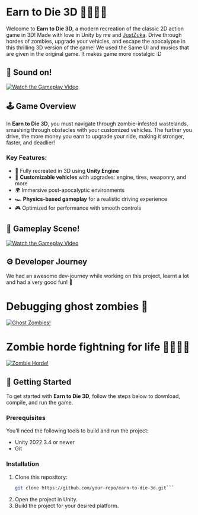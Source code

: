 # Earn to Die 3D 🧟‍♂️🚨🚗

Welcome to **Earn to Die 3D**, a modern recreation of the classic 2D action game in 3D! Made with love in Unity by me and [JustZuka](https://github.com/justzuka). Drive through hordes of zombies, upgrade your vehicles, and escape the apocalypse in this thrilling 3D version of the game! We used the Same UI and musics that are given in the original game. It makes game more nostalgic :D

## 🎥 Sound on!

[![Watch the Gameplay Video](https://img.youtube.com/vi/VIDEO_ID/maxresdefault.jpg)](https://github.com/user-attachments/assets/4334cfa6-2c90-4d61-8af1-76447b253104)



## 🕹️ Game Overview

In **Earn to Die 3D**, you must navigate through zombie-infested wastelands, smashing through obstacles with your customized vehicles. The further you drive, the more money you earn to upgrade your ride, making it stronger, faster, and deadlier!

### Key Features:
- 🧟 Fully recreated in 3D using **Unity Engine**
- 🚗 **Customizable vehicles** with upgrades: engine, tires, weaponry, and more
- 🌍 Immersive post-apocalyptic environments
- 🏎️ **Physics-based gameplay** for a realistic driving experience
- 🎮 Optimized for performance with smooth controls

## 🎥 Gameplay Scene!
[![Watch the Gameplay Video](https://img.youtube.com/vi/VIDEO_ID/maxresdefault.jpg)](https://github.com/user-attachments/assets/9f0a3c15-51e8-490b-82b2-a60b5ad35f61)

## ⚙ Developer Journey

We had an awesome dev-journey while working on this project, learnt a lot and had a very good fun! 💖

# Debugging ghost zombies 🤔
[![Ghost Zombies!](https://img.youtube.com/vi/VIDEO_ID/maxresdefault.jpg)](https://github.com/user-attachments/assets/aa4347a8-aca1-400e-a1dc-00595537561d)

# Zombie horde fightning for life 🧟‍♀️🧟‍♂️
[![Zombie Horde!](https://img.youtube.com/vi/VIDEO_ID/maxresdefault.jpg)](https://github.com/user-attachments/assets/27b81d82-7190-4c4f-a7b2-f7a4f0fba2e6)

## 🚀 Getting Started

To get started with **Earn to Die 3D**, follow the steps below to download, compile, and run the game.

### Prerequisites

You’ll need the following tools to build and run the project:
- Unity 2022.3.4 or newer
- Git

### Installation

1. Clone this repository:
   ```bash
   git clone https://github.com/your-repo/earn-to-die-3d.git```
2. Open the project in Unity.
3. Build the project for your desired platform.
